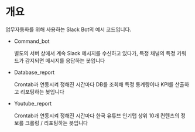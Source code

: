 # 개요

업무자동화를 위해 사용하는 Slack Bot의 예시 코드입니다.

* Command_bot

  별도의 서버 상에서 계속 Slack 메시지를 수신하고 있다가, 특정 채널의 특정 키워드가 감지되면 메시지를 응답하는 봇입니다
  
* Database_report

  Crontab과 연동시켜 정해진 시간마다 DB를 조회해 특정 통계량이나 KPI를 산출하고 리포팅하는 봇입니다
  
* Youtube_report

  Crontab과 연동시켜 정해진 시간마다 한국 유튜브 인기탭 상위 10개 컨텐츠의 정보를 크롤링 / 리포팅하는 봇입니다
